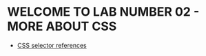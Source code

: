 # WELCOME TO LAB NUMBER 02 - MORE ABOUT CSS

* [CSS selector references](https://www.w3schools.com/cssref/css_selectors.asp)
